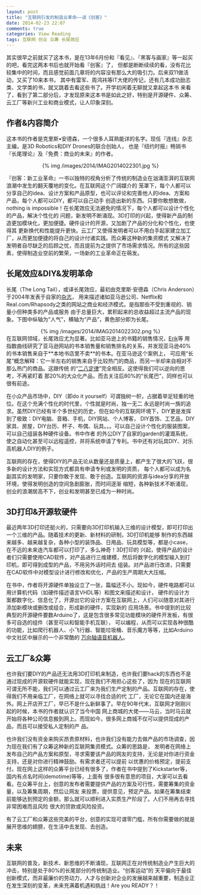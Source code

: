 ```yaml
---
layout: post
title: "互联网引发的制造业革命——读《创客》"
date: 2014-02-23 22:07
comments: true
categories: View Reading
tags: 互联网 创业 众筹 长尾效应
---
```

<p>其实很早之前就买了这本书，是在13年6月份和『看见』、『黑客与画家』等一起买的吧，看完这两本书后也就开始看『创客』了，
但都是断断续续的看，没有花比较集中的时间，而且感觉前面几章将的内容没有那么大的吸引力。后来双11做活动，又买了10来本书，
其中有雷军、周鸿祎等IT大佬的传记，还有几本成功励志类、文学类的书，就又跳着去看这些书了。开学初闲着无聊就又拿起这本书
来看了，看到了第二部分后，才发现原来这本书是如此之好，特别是开源硬件、众筹、云工厂等新兴工业和商业模式，让人印象深刻。</p>

<h2>作者&内容简介</h2>
<p>这本书的作者是克里斯•安德森，一个很多人耳熟能详的名字。现任『连线』杂志主编，是3D Robotics和DIY Drones的联合创始人，
也是『纽约时报』畅销书『长尾理论』及『免费：商业的未来』的作者。</p>
<center>{% img /images/2014/IMAG2014022301.jpg %}</center>
<p>『创客：新工业革命』一书以独特的视角分析了传统的制造业在汹涌澎湃的互联网浪潮中发生的翻天覆地的变化。在互联网这个广阔媒介的
笼罩下，每个人都可以分享自己的idea、设计方案和产品原型，也可以评论和完善他人的idea、方案和产品，每个人都可以DIY，都可以自己动手
创造出新的东西。只要你敢想敢做，nothing is impossible！在长尾效应无法避免的情况下，每个人都可以设计个性化的产品，解决个性化的
问题，新发明不断涌现。3D打印的兴起，使得新产品的制造更加模块化，更加便捷。硬件设计的开源，又加剧了产品的分化和个性化，也使得其
更新换代和性能提升更快。云工厂又使得发明者可以不用白手起家建立加工厂，从而更加便捷的将自己的设计付诸实践。而众筹这种新的集资模式
又解决了发明者自尽缺乏的后顾之忧，而且提前为之提供了市场需求情况。所有的这些因素，使得制造业空前的繁荣，一场新的工业革命正在萌发。</p>
<!--more-->

<h2>长尾效应&DIY&发明革命</h2>
<p>长尾（The Long Tail），或译长尾效应，最初由克里斯·安德森（Chris Anderson）于2004年发表于自家的<a href="http://www.wired.com/wired/archive/12.10/tail.html">杂志</a>，
用来描述诸如亚马逊公司、Netflix和Real.com/Rhapsody之类的网站之商业和经济模式。是指那些不受到重视的、销量小但种类多的产品或服务
由于总量巨大，累积起来的总收益超过主流产品的现象。下图中纵轴为“人气”，横轴为“产品”，黄色部分即为长尾。
<center>{% img /images/2014/IMAG2014022302.png %}</center>
在互联网领域，长尾效应尤为显著。比如亚马逊上的书籍的销售情况，<a href="http://papers.ssrn.com/sol3/papers.cfm?abstract_id=400940">Erik</a>等
用指数曲线研究了亚马逊网站的书本销售量和销售排名的关系，并发现亚马逊40%的书本销售来自于**本地书店里不卖**的书本。在亚马逊这个案例上，
可应用“长尾”概念解释：它一半左右的销售来自于比较热门的商品，而另一半却来自相对不那么热门的商品。这跟传统
的“<a href="http://zh.wikipedia.org/wiki/%E4%BA%8C%E5%85%AB%E5%AE%9A%E5%BE%8B">二八定律</a>”完全相反。这使得我们可以逆向的思考，不再紧盯着
那20%的大众化产品，而去关注后80%的“长尾巴”，同样也可以很有前途。</p>
<p>在小众产品市场中，DIY（即do it yourself）可谓独树一帜，占据着举足轻重的地位。在这个充满个性化的时代里，个性就是时尚，独一无二
永远是时尚一族的追求。虽然DIY已经有半个多世纪的历史，但在如今的互联网环境下，DIY更是发挥到了极致：DIY电脑、音箱、手机，DIY网站、个人博客，
DIY首饰、工艺品，DIY家具、房屋，DIY台历、杯子、布偶、玩具。。。可以自己设计个性化的服装图案，可以自己组装各种硬件设备。书中作者
的外公DIY了自家的garden的灌溉系统，使之自动化甚至可以远程遥控，并将系统申请了专利。书中还有对玩具DIY、对乐高机器人DIY的例子。</p>
<p>互联网的存在，使得DIY的产品无论从数量还是质量上，都产生了很大的飞跃，很多新的设计方法和实现方式都具有申请专利或发明的资质，
每个人都可以成为名副其实的发明家，只要你敢于发现、敢于创造。互联网的资源与idea分享的开放环境，使得发明创造的空间急剧膨胀，而时间逐渐
缩短，各种新技术不断涌现，创业的浪潮居高不下，创业和发明甚至已成为一种时尚。</p>

<h2>3D打印&开源软硬件</h2>
<p>最近两年3D打印还挺火的，只需要向3D打印机输入三维的设计模型，即可打印出一个三维的产品。随着技术的更新、新材料的研制，3D打印机能够
制作的东西越来越多、越来越复杂，各种小型的装饰品、日用品、玩具模型等，都是小case，在不远的未来连汽车都可以打印了，多么神奇！3D打印的
兴起，使得产品的设计者们只需要使用CAD软件，对产品进行三维建模，然后将数字化的模型输入到打印机，即可得到成型的产品，不用另外话时间去
组装。对产品进行改进，只需要在CAD软件中对模型设计进行修改和优化，产品的生产周期大大压缩。</p>
<p>在书中，作者将开源硬件单独设立了一张，篇幅还不小。现如今，硬件电路都可以用计算机代码（如硬件描述语言VHDL等）和图文来描述和设计，
硬件的设计方案都数字化、信息化了，开源出它的设计方案在互联网上，人们可以随意对其进行添加新模块或删改或组合，形成新的硬件，实现新的
应用场景。书中提到的比较典型的开源硬件要数Arduino了，这是包含很多常见功能模块的硬件开发板，有很多可自选的组件（甚至可以和智能手机互联），
可以编程，从而可以实现各种很酷的功能，比如爬行机器人、小飞行器、智能垃圾桶、音乐魔方等等，比如Arduino中文社区中展示的一个非常酷的
<a href="http://www.arduino.cn/article-3-1.html">万向轴语音机器人</a>。</p>

<h2>云工厂&众筹</h2>
<p>也许我们要DIY的产品还无法用3D打印机来制造，也许我们要hack的东西也不是通过现成的开源软硬件就能实现，现在我们不用担心这些了，因为
现在的互联网可谓无所不能，我们可以通过云工厂来为我们生产定制的产品。互联网的存在，使得我们不用亲临工厂，在网络上就可以寻找合适的代
工厂，无论它在国内还是海外。网上开店开工厂，早已不是什么新鲜事了。早在90年代末，互联网才刚刚兴起的时候，本书的作者就认识了当今中国
网上商城的大佬——马云，当时马云就开始将各种公司信息搬到网上。而现如今，很多网上商城不仅可以提供现成的产品，而且可以接受私人定制的产
品。</p>
<p>也许我们没有资金来购买昂贵原材料，也许我们没有能力去做产品的市场调查，因为现在我们有了众筹这种新的互联网集资模式。众筹的思路是，
发明者在网络上发布自己的产品方案和原型，寻求需要该产品的网友的支持，无论是对你进行资金支持，还是对你进行精神鼓励。有需求者还可以提前
以优惠的价格预定，提前支付。现在网上这样的众筹平台已经有很多了，作者在书中提到了Kickstarter等，国内有点名时间(demotime)等等，上面有
很多很有意思的项目，大家可以去看看。在众筹平台上，创意的发布者需要提供产品的方案及可行性，需要筹集的资金量，以及筹集周期，然后让网友
来投票，提供意见，预定产品。如果在筹集结束前能够达到预定的金额，那么就可以顺利进入实质生产阶段了。人们不用再去寻找非常困难而且风险
很大的贷款或风险投资。</p>
<p>有了云工厂和众筹这些完美的平台，创意的实现可谓零门槛，所有你需要做的就是展开思维的翅膀，在生活中去发现、去创造。</p>

<h2>未来</h2>
<p>互联网的普及，新技术、新思维的不断涌现，互联网正在对传统制造业产生巨大的冲击，特别是处于80%的长尾部分的传统制造业。“创客运动”的
天平偏向于最佳创新模式，而非最廉价的劳动力，人才与创新对企业的发展越来越重要，制造业正在发生深刻的变革，未来充满着机遇和挑战！Are you READY？！</p>
